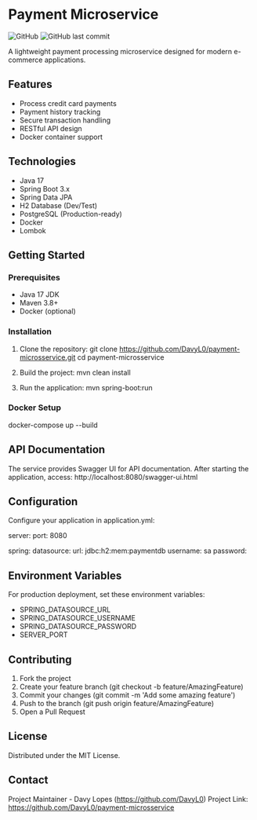 # Payment Microservice

![GitHub](https://img.shields.io/github/license/DavyL0/payment-microsservice)
![GitHub last commit](https://img.shields.io/github/last-commit/DavyL0/payment-microsservice)

A lightweight payment processing microservice designed for modern e-commerce applications.

## Features

- Process credit card payments
- Payment history tracking
- Secure transaction handling
- RESTful API design
- Docker container support

## Technologies

- Java 17
- Spring Boot 3.x
- Spring Data JPA
- H2 Database (Dev/Test)
- PostgreSQL (Production-ready)
- Docker
- Lombok

## Getting Started

### Prerequisites

- Java 17 JDK
- Maven 3.8+
- Docker (optional)

### Installation

1. Clone the repository:
   git clone https://github.com/DavyL0/payment-microsservice.git
   cd payment-microsservice

2. Build the project:
   mvn clean install

3. Run the application:
   mvn spring-boot:run

### Docker Setup

docker-compose up --build

## API Documentation

The service provides Swagger UI for API documentation. After starting the application, access:
http://localhost:8080/swagger-ui.html

## Configuration

Configure your application in application.yml:

server:
  port: 8080

spring:
  datasource:
    url: jdbc:h2:mem:paymentdb
    username: sa
    password:

## Environment Variables

For production deployment, set these environment variables:
- SPRING_DATASOURCE_URL
- SPRING_DATASOURCE_USERNAME
- SPRING_DATASOURCE_PASSWORD
- SERVER_PORT

## Contributing

1. Fork the project
2. Create your feature branch (git checkout -b feature/AmazingFeature)
3. Commit your changes (git commit -m 'Add some amazing feature')
4. Push to the branch (git push origin feature/AmazingFeature)
5. Open a Pull Request

## License

Distributed under the MIT License.

## Contact

Project Maintainer - Davy Lopes (https://github.com/DavyL0)
Project Link: https://github.com/DavyL0/payment-microsservice
